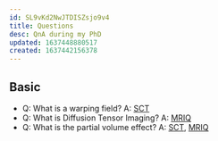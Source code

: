 ```yaml
---
id: SL9vKd2NwJTDISZsjo9v4
title: Questions
desc: QnA during my PhD
updated: 1637448880517
created: 1637442156378
---
```

## Basic

- Q: What is a warping field? A: [SCT](https://spinalcordtoolbox.com/overview/concepts/warping-fields.html) 
- Q: What is Diffusion Tensor Imaging? A: [MRIQ](https://mriquestions.com/dti-tensor-imaging.html)
- Q: What is the partial volume effect? A: [SCT](https://spinalcordtoolbox.com/user_section/tutorials/atlas-based-analysis/partial-volume-effect.html), [MRIQ](https://mriquestions.com/partial-volume-effects.html)

